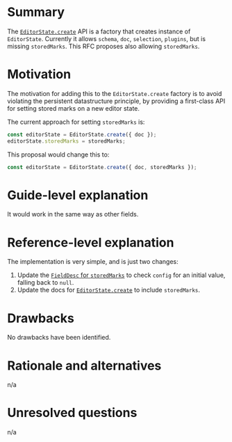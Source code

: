# Summary

The [`EditorState.create`](http://prosemirror.net/docs/ref/#state.EditorState^create) API is a factory that creates instance of `EditorState`. Currently it allows `schema`, `doc`, `selection`, `plugins`, but is missing `storedMarks`. This RFC proposes also allowing `storedMarks`. 


# Motivation

The motivation for adding this to the `EditorState.create` factory is to avoid violating the persistent datastructure principle, by providing a first-class API for setting stored marks on a new editor state.

The current approach for setting `storedMarks` is:

```js
const editorState = EditorState.create({ doc });
editorState.storedMarks = storedMarks;
```

This proposal would change this to:

```js
const editorState = EditorState.create({ doc, storedMarks });
```

# Guide-level explanation

It would work in the same way as other fields.

# Reference-level explanation

The implementation is very simple, and is just two changes:

1. Update the [`FieldDesc` for `storedMarks`](https://github.com/ProseMirror/prosemirror-state/blob/cd2b0987d71fee081ec14296aa9308c39a7ea2af/src/state.js#L30) to check `config` for an initial value, falling back to `null`.
2. Update the docs for [`EditorState.create`](https://github.com/ProseMirror/prosemirror-state/blob/cd2b0987d71fee081ec14296aa9308c39a7ea2af/src/state.js#L180) to include `storedMarks`.

# Drawbacks

No drawbacks have been identified.

# Rationale and alternatives

n/a

# Unresolved questions

n/a
